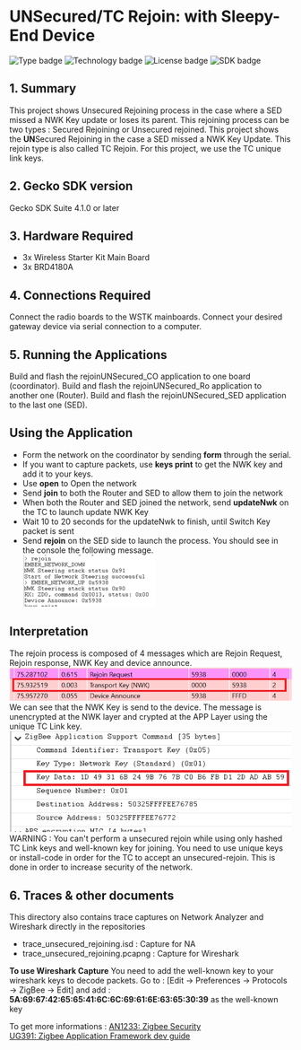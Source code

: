# UNSecured/TC Rejoin:  with Sleepy-End Device
![Type badge](https://img.shields.io/badge/Type-Virtual%20application-green)
![Technology badge](https://img.shields.io/badge/Technology-Zigbee-green)
![License badge](https://img.shields.io/badge/License-Zlib-green)
![SDK badge](https://img.shields.io/badge/SDK-v4.1.0-green)

## 1. Summary
This project shows Unsecured Rejoining process in the case where a SED missed a NWK Key update or loses its parent. This rejoining process can be two types : Secured Rejoining or Unsecured rejoined.
This project shows the **UN**Secured Rejoining in the case a SED missed a NWK Key Update.
This rejoin type is also called TC Rejoin.
For this project, we use the TC unique link keys.

## 2. Gecko SDK version
Gecko SDK Suite 4.1.0 or later
## 3. Hardware Required
* 3x Wireless Starter Kit Main Board
* 3x BRD4180A
## 4. Connections Required
Connect the radio boards to the WSTK mainboards. Connect your desired gateway device via serial connection to a computer.

## 5. Running the Applications
Build and flash the rejoinUNSecured_CO application to one board (coordinator).
Build and flash the rejoinUNSecured_Ro application to another one (Router).
Build and flash the rejoinUNSecured_SED application to the last one (SED).

## Using the Application
* Form the network on the coordinator by sending **form** through the serial.
* If you want to capture packets, use **keys print** to get the NWK key and add it to your keys.
* Use **open** to Open the network
* Send **join** to both the Router and SED to allow them to join the network
* When both the Router and SED joined the network, send **updateNwk** on the TC to launch update NWK Key
* Wait 10 to 20 seconds for the updateNwk to finish, until Switch Key packet is sent
* Send **rejoin** on the SED side to launch the process. You should see in the console the following message.\
![alt text](doc/networkRejoinConsole.PNG "Unsecured Rejoin successful output")
## Interpretation
The rejoin process is composed of 4 messages which are Rejoin Request, Rejoin response, NWK Key and device announce.\
![alt text](doc/unsecuredTraceRejoin.PNG "Unsecured Rejoin Capture")\
We can see that the NWK Key is send to the device. The message is unencrypted at the NWK layer and
crypted at the APP Layer using the unique TC Link key.\
![alt text](doc/nwkKeySend.PNG "Network Key Exchange")\
WARNING : You can't perform a unsecured rejoin while using only hashed TC Link keys and well-known key for joining. You need to use unique keys or install-code in order for the TC to accept an
unsecured-rejoin. This is done in order to increase security of the network.

## 6. Traces & other documents
This directory also contains trace captures on Network Analyzer and Wireshark directly in the repositories
* trace_unsecured_rejoining.isd : Capture for NA
* trace_unsecured_rejoining.pcapng : Capture for Wireshark

**To use Wireshark Capture**
You need to add the well-known key to your wireshark keys to decode packets.
Go to : [Edit -> Preferences -> Protocols -> ZigBee -> Edit] and add :
**5A:69:67:42:65:65:41:6C:6C:69:61:6E:63:65:30:39** as the well-known key

To get more informations : [AN1233: Zigbee Security](https://www.silabs.com/documents/public/application-notes/an1233-zigbee-security.pdf)\
[UG391: Zigbee Application Framework dev guide](https://www.silabs.com/documents/public/user-guides/ug391-zigbee-app-framework-dev-guide.pdf)
